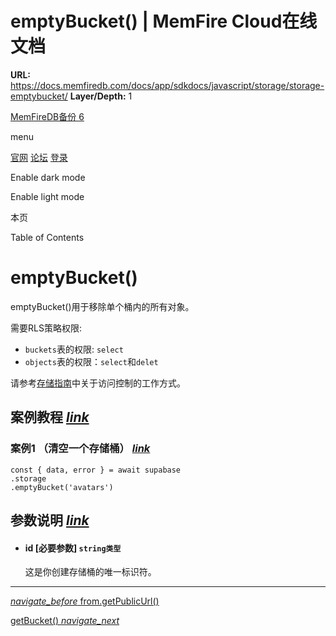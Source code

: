 # emptyBucket() | MemFire Cloud在线文档

**URL:** https://docs.memfiredb.com/docs/app/sdkdocs/javascript/storage/storage-emptybucket/
**Layer/Depth:** 1

[MemFireDB备份 6](/)

menu

[官网](https://memfiredb.com/)
[论坛](https://community.memfiredb.com/)
[登录](https://cloud.memfiredb.com/auth/login)

Enable dark mode

Enable light mode

本页

Table of Contents

# emptyBucket()

emptyBucket()用于移除单个桶内的所有对象。

需要RLS策略权限:

* `buckets`表的权限: `select`
* `objects`表的权限：`select`和`delet`

请参考[存储指南](/docs/app/development_guide/storage/storage/#access-control)中关于访问控制的工作方式。

## 案例教程 [*link*](#%e6%a1%88%e4%be%8b%e6%95%99%e7%a8%8b)

### 案例1 （清空一个存储桶） [*link*](#%e6%a1%88%e4%be%8b1-%e6%b8%85%e7%a9%ba%e4%b8%80%e4%b8%aa%e5%ad%98%e5%82%a8%e6%a1%b6)

```
const { data, error } = await supabase
.storage
.emptyBucket('avatars')
```

## 参数说明 [*link*](#%e5%8f%82%e6%95%b0%e8%af%b4%e6%98%8e)

* #### id [必要参数] `string类型`

  这是你创建存储桶的唯一标识符。

---

[*navigate\_before* from.getPublicUrl()](/docs/app/sdkdocs/javascript/storage/storage-from-getpublicurl/)

[getBucket() *navigate\_next*](/docs/app/sdkdocs/javascript/storage/storage-getbucket/)